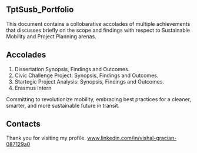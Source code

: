 ## TptSusb_Portfolio
This document contains a collobarative accolades of multiple achievements that discusses briefly on the scope and findings with respect to Sustainable Mobility and Project Planning arenas. 

## Accolades
1. Dissertation Synopsis, Findings and Outcomes.
2. Civic Challenge Project: Synopsis, Findings and Outcomes.
3. Startegic Project Analysis: Synopsis, Findings and Outcomes.
4. Erasmus Intern

Committing to revolutionize mobility, embracing best practices for a cleaner, smarter, and more sustainable future in transit.

## Contacts
Thank you for visiting my profile. www.linkedin.com/in/vishal-gracian-087129a0
